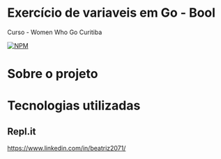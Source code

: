 # Exercício de variaveis em Go -  Bool 

Curso  -  Women Who Go Curitiba

[![NPM](https://img.shields.io/npm/l/react)](https://github.com/bea3853/Calculadora/blob/main/LICENSE)

#  Sobre o projeto
  
#  Tecnologias utilizadas

##  Repl.it

https://www.linkedin.com/in/beatriz2071/

